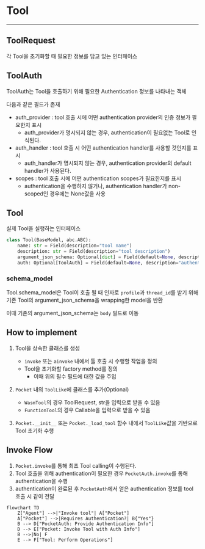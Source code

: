 # Tool

---

## ToolRequest

각 Tool을 초기화할 때 필요한 정보를 담고 있는 인터페이스

## ToolAuth

ToolAuth는 Tool을 호출하기 위해 필요한 Authentication 정보를 나타내는 객체

다음과 같은 필드가 존재

- auth_provider : tool 호출 시에 어떤 authentication provider의 인증 정보가 필요한지 표시
    - auth_provider가 명시되지 않는 경우, authentication이 필요없는 Tool로 인식된다.
- auth_handler : tool 호출 시 어떤 authentication handler를 사용할 것인지를 표시
    - auth_handler가 명시되지 않는 경우, authentication provider의 default handler가 사용된다.
- scopes : tool 호출 시에 어떤 authentication scopes가 필요한지를 표시
    - authentication을 수행하지 않거나, authentication handler가 non-scoped인 경우에는 None값을 사용

## Tool

실제 Tool을 실행하는 인터페이스

```python
class Tool(BaseModel, abc.ABC):
    name: str = Field(description="tool name")
    description: str = Field(description="tool description")
    argument_json_schema: Optional[dict] = Field(default=None, description="tool argument json schema")
    auth: Optional[ToolAuth] = Field(default=None, description="authentication information to invoke tool")
```

### schema_model

Tool.schema_model은 Tool이 호출 될 때 인자로 `profile`과 `thread_id`를 받기 위해 기존 Tool의 argument_json_schema을 wrapping한
model을 반환

이때 기존의 argument_json_schema는 `body` 필드로 이동

## How to implement

1. Tool을 상속한 클래스를 생성
    - `invoke` 또는 `ainvoke` 내에서 툴 호출 시 수행할 작업을 정의
    - Tool을 초기화할 factory method를 정의
        - 이때 위의 필수 필드에 대한 값을 주입

2. `Pocket` 내의 `ToolLike`에 클래스를 추가(Optional)
    - `WasmTool`의 경우 ToolRequest, str을 입력으로 받을 수 있음
    - `FunctionTool`의 경우 Callable을 입력으로 받을 수 있음

3. `Pocket.__init__` 또는 `Pocket._load_tool` 함수 내에서 `ToolLike`값을 기반으로 Tool 초기화 수행

## Invoke Flow

1. `Pocket.invoke`를 통해 최초 Tool calling이 수행된다.
2. Tool 호출을 위해 authentication이 필요한 경우 `PocketAuth.invoke`를 통해 authentication을 수행
3. authentication이 완료된 후 `PocketAuth`에서 얻은 authentication 정보를 tool 호출 시 같이 전달

```mermaid
flowchart TD
    Z["Agent"] -->|"Invoke tool"| A["Pocket"]
    A["Pocket"] -->|Requires Authentication?| B{"Yes"}
    B --> D["PocketAuth: Provide Authentication Info"]
    D --> E["Pocket: Invoke Tool with Auth Info"]
    B -->|No| F
    E --> F["Tool: Perform Operations"]
```

